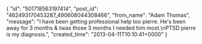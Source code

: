  {
   "id": "501718563197414",
   "post_id": "462493170453287_490608044308466",
   "from_name": "Adam Thomas",
   "message": "I have been getting professional help too pierre. He's been away for 3 months & twas those 3 months I needed him most.\nPTSD pierre is my diagnosis.",
   "created_time": "2013-04-11T10:10:41+0000"
 }
